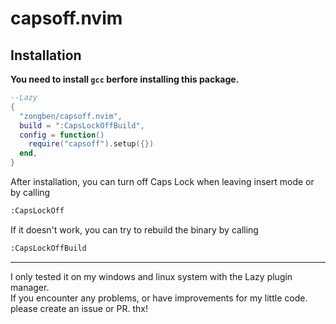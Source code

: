 # capsoff.nvim

## Installation
**You need to install `gcc` berfore installing this package.**  
```lua
--Lazy
{
  "zongben/capsoff.nvim",
  build = ":CapsLockOffBuild",
  config = function()
    require("capsoff").setup({})
  end,
}
```

After installation, you can turn off Caps Lock when leaving insert mode or by calling
```bash
:CapsLockOff
```

If it doesn't work, you can try to rebuild the binary by calling
```bash
:CapsLockOffBuild
```

***
I only tested it on my windows and linux system with the Lazy plugin manager.  
If you encounter any problems, or have improvements for my little code. please create an issue or PR. thx!
